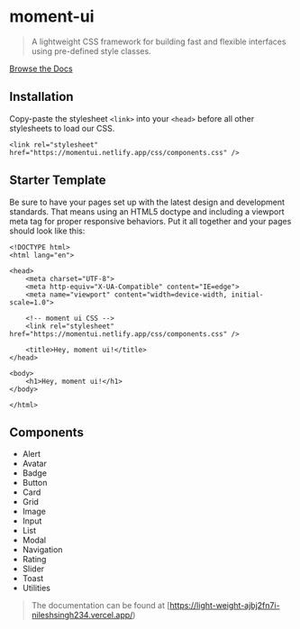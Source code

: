 # moment-ui 

> A lightweight CSS framework for building fast and flexible interfaces using pre-defined style classes.

[Browse the Docs](https://momentui.netlify.app/)

## Installation
Copy-paste the stylesheet ```<link>``` into your ```<head>``` before all other stylesheets to load our CSS.

```<link rel="stylesheet" href="https://momentui.netlify.app/css/components.css" />```

## Starter Template
Be sure to have your pages set up with the latest design and development standards. That means using an HTML5 doctype and including a viewport meta tag for proper responsive behaviors. Put it all together and your pages should look like this:

```
<!DOCTYPE html>
<html lang="en">

<head>
    <meta charset="UTF-8">
    <meta http-equiv="X-UA-Compatible" content="IE=edge">
    <meta name="viewport" content="width=device-width, initial-scale=1.0">

    <!-- moment ui CSS -->
    <link rel="stylesheet" href="https://momentui.netlify.app/css/components.css" />

    <title>Hey, moment ui!</title>
</head>

<body>
    <h1>Hey, moment ui!</h1>
</body>

</html>
```

## Components
- Alert
- Avatar
- Badge
- Button
- Card
- Grid
- Image
- Input
- List
- Modal
- Navigation
- Rating
- Slider
- Toast
- Utilities

> The documentation can be found at [https://light-weight-ajbj2fn7i-nileshsingh234.vercel.app/) 

